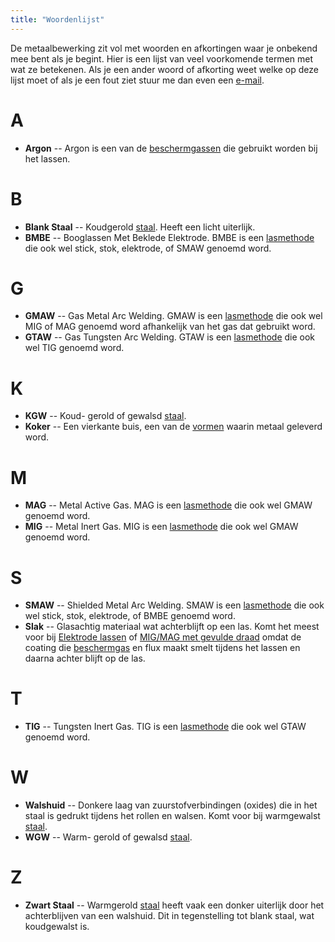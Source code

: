 ```yaml
---
title: "Woordenlijst"
---
```


De metaalbewerking zit vol met woorden en afkortingen waar je onbekend mee bent als je begint.
Hier is een lijst van veel voorkomende termen met wat ze betekenen. Als je een
ander woord of afkorting weet welke op deze lijst moet of als je een fout ziet stuur me dan
even een [e-mail](mailto:hobby@vonkenzee.nl).

# A

- **Argon** -- Argon is een van de [beschermgassen](/uitrusting/beschermgas) die gebruikt worden bij het lassen.

# B

- **Blank Staal** -- Koudgerold [staal](/materiaal/staal). Heeft een licht uiterlijk. 
- **BMBE** -- Booglassen Met Beklede Elektrode. BMBE is een [lasmethode](/uitleg/lassen/booglassen/smaw) die ook wel stick, stok, elektrode, of SMAW genoemd word.

# G

- **GMAW** -- Gas Metal Arc Welding. GMAW is een [lasmethode](/uitleg/lassen/booglassen/gmaw) die ook wel MIG of MAG genoemd word afhankelijk van het gas dat gebruikt word.
- **GTAW** -- Gas Tungsten Arc Welding. GTAW is een [lasmethode](/uitleg/lassen/booglassen/gtaw) die ook wel TIG genoemd word.

# K

- **KGW** -- Koud- gerold of gewalsd [staal](/materiaal/staal).
- **Koker** -- Een vierkante buis, een van de [vormen](/uitleg/vormen) waarin metaal geleverd word.

# M

- **MAG** -- Metal Active Gas. MAG is een [lasmethode](/uitleg/lassen/booglassen/gmaw) die ook wel GMAW genoemd word.
- **MIG** -- Metal Inert Gas. MIG is een [lasmethode](/uitleg/lassen/booglassen/gmaw) die ook wel GMAW genoemd word.

# S

- **SMAW** -- Shielded Metal Arc Welding. SMAW is een [lasmethode](/uitleg/lassen/booglassen/smaw) die ook wel stick, stok, elektrode, of BMBE genoemd word.
- **Slak** -- Glasachtig materiaal wat achterblijft op een las. Komt het meest voor bij [Elektrode lassen](/uitleg/lassen/booglassen/smaw) of [MIG/MAG met gevulde draad](/uitleg/lassen/booglassen/gmaw) omdat de coating die [beschermgas](/uitrusting/beschermgas) en flux maakt smelt tijdens het lassen en daarna achter blijft op de las.

# T

- **TIG** -- Tungsten Inert Gas. TIG is een [lasmethode](/uitleg/lassen/booglassen/gtaw) die ook wel GTAW genoemd word.

# W
 
- **Walshuid** -- Donkere laag van zuurstofverbindingen (oxides) die in het staal is gedrukt tijdens het rollen en walsen. Komt voor bij warmgewalst [staal](/materiaal/staal).
- **WGW** -- Warm- gerold of gewalsd [staal](/materiaal/staal).

# Z

- **Zwart Staal** -- Warmgerold [staal](/materiaal/staal) heeft vaak een donker uiterlijk door het achterblijven van een walshuid. Dit in tegenstelling tot blank staal, wat koudgewalst is.
